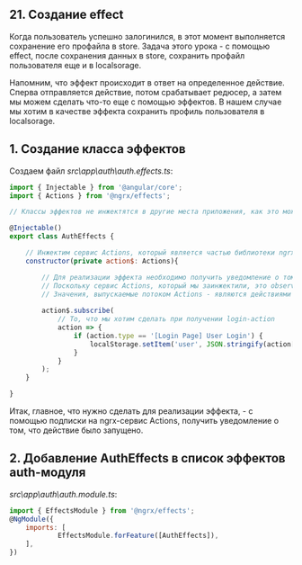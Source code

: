 ## 21. Создание effect
   
Когда пользователь успешно залогинился, в этот момент выполняется сохранение его профайла в store. Задача этого урока - с помощью effect, после сохранения данных в store, сохранить профайл пользователя еще и в localsorage.

Напомним, что эффект происходит в ответ на определенное действие. 
Сперва отправляется действие, потом срабатывает редюсер, а затем мы можем сделать что-то еще с помощью эффектов. В нашем случае мы хотим в качестве эффекта сохранить профиль пользователя в localsorage.

## 1. Создание класса эффектов

Создаем файл *src\app\auth\auth.effects.ts*:
```js
import { Injectable } from '@angular/core';
import { Actions } from '@ngrx/effects';

// Классы эффектов не инжектятся в другие места приложения, как это можно делать с классами сервисов.

@Injectable()
export class AuthEffects {

	// Инжектим сервис Actions, который является частью библиотеки ngrx/effects
	constructor(private action$: Actions){

		// Для реализации эффекта необходимо получить уведомление о том, что возникло действие.
		// Поскольку сервис Actions, который мы заинжектили, это observable - то подписываемся на него.
		// Значения, выпускаемые потоком Actions - являются действиями (actions), которые происходят в приложении
		
		action$.subscribe(
			// То, что мы хотим сделать при получении login-action		
			action => {
				if (action.type == '[Login Page] User Login') {
					localStorage.setItem('user', JSON.stringify(action['user']));
				}
			}
		);
	}

}
```
Итак, главное, что нужно сделать для реализации эффекта, - с помощью подписки на ngrx-сервис Actions, получить уведомление о том, что действие было запущено. 

## 2. Добавление AuthEffects в список эффектов auth-модуля

 *src\app\auth\auth.module.ts*:
```js
import { EffectsModule } from '@ngrx/effects';
@NgModule({
	imports: [
			EffectsModule.forFeature([AuthEffects]),
	],
})
```
